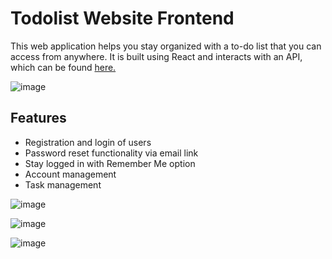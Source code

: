 # Todolist Website Frontend
This web application helps you stay organized with a to-do list that you can access from anywhere. It is built using React and interacts with an API, which can be found [here.](https://github.com/ArthurAndCode/todolist-website-backend)

![image](https://github.com/user-attachments/assets/69f69102-f771-4f0b-8c9b-555cdc6b0ef4)

## Features
* Registration and login of users
* Password reset functionality via email link
* Stay logged in with Remember Me option
* Account management
* Task management

![image](https://github.com/user-attachments/assets/ec299f50-c476-400d-8544-89a007ad5f21)

![image](https://github.com/user-attachments/assets/1455d612-f86d-46e9-859b-b39f6fcf1b3b)

![image](https://github.com/user-attachments/assets/549d5a63-eb17-483b-a232-fd2d224ce38c)
